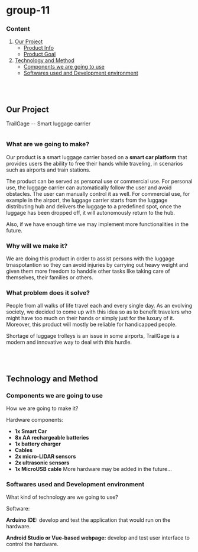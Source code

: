 # group-11

### Content
1. <a href="#1">Our Project</a>
   + <a href="#1.1">Product Info</a>
   + <a href="#1.2">Product Goal</a>
2. <a href="#2">Technology and Method</a>
   + <a href="#2.1">Components we are going to use</a>
   + <a href="#2.2">Softwares used and Development environment</a>

<br><br>

## <a id="1"></a>Our Project

TrailGage -- Smart luggage carrier

<img style="align: center" scr="../assets/TrailGageLogo.png">

### <a id="1.1"></a>What are we going to make?
Our product is a smart luggage carrier based on a **smart car platform** that provides users the ability to free their hands while traveling, in scenarios such as airports and train stations. 

The product can be served as personal use or commercial use. For personal use, the luggage carrier can automatically follow the user and avoid obstacles. The user can manually control it as well. For commercial use, for example in the airport, the luggage carrier starts from the luggage distributing hub and delivers the luggage to a predefined spot, once the luggage has been dropped off, it will autonomously return to the hub.

Also, if we have enough time we may implement more functionalities in the future.

### <a id="1.2"></a>Why will we make it?

We are doing this product in order to assist persons with the luggage trnaspotantion so they can avoid injuries by carrying out heavy weight and given them more 
freedom to handdle other tasks like taking care of themselves, their families or others. 

### What problem does it solve?
People from all walks of life travel each and every single day. As an evolving society, we decided to come up with this idea so as to benefit travelers who might have too much on their hands or simply just for the luxury of it. Moreover, this product will mostly be reliable for handicapped people.

Shortage of luggage trolleys is an issue in some airports, TrailGage is a modern and innovative way to deal with this hurdle.

<br><br>

## <a id="2"></a>Technology and Method

### <a id="2.1"></a>Components we are going to use
How we are going to make it?

Hardware components:
- **1x Smart Car**
- **8x AA rechargeable batteries**
- **1x battery charger**
- **Cables**
- **2x micro-LIDAR sensors**
- **2x ultrasonic sensors**
- **1x MicroUSB cable**
More hardware may be added in the future...

### <a id="2.2"></a>Softwares used and Development environment
What kind of technology are we going to use?

Software:

**Arduino IDE:** develop and test the application that would run on the hardware.

**Android Studio or Vue-based webpage:** develop and test user interface to control the hardware.
